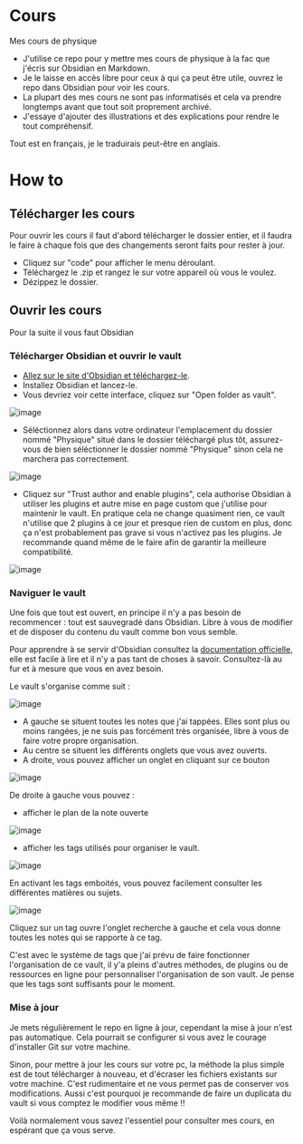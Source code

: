 # Cours
Mes cours de physique

- J'utilise ce repo pour y mettre mes cours de physique à la fac que j'écris sur Obsidian en Markdown.
- Je le laisse en accès libre pour ceux à qui ça peut être utile, ouvrez le repo dans Obsidian pour voir les cours.
- La plupart des mes cours ne sont pas informatisés et cela va prendre longtemps avant que tout soit proprement archivé.
- J'essaye d'ajouter des illustrations et des explications pour rendre le tout compréhensif.

Tout est en français, je le traduirais peut-être en anglais.

# How to

## Télécharger les cours

Pour ouvrir les cours il faut d'abord télécharger le dossier entier, et il faudra le faire à chaque fois que des changements seront faits pour rester à jour.
- Cliquez sur "code" pour afficher le menu déroulant.
- Téléchargez le .zip et rangez le sur votre appareil où vous le voulez.
- Dézippez le dossier.

## Ouvrir les cours

Pour la suite il vous faut Obsidian

### Télécharger Obsidian et ouvrir le vault

- [Allez sur le site d'Obsidian et téléchargez-le](https://obsidian.md/download).  
- Installez Obsidian et lancez-le.
- Vous devriez voir cette interface, cliquez sur "Open folder as vault".
  
![image](https://github.com/user-attachments/assets/d26fbb1c-4887-4b87-ba38-397af6a6f378)

- Séléctionnez alors dans votre ordinateur l'emplacement du dossier nommé "Physique" situé dans le dossier téléchargé plus tôt, assurez-vous de bien séléctionner le dossier nommé "Physique" sinon cela ne marchera pas correctement.

![image](https://github.com/user-attachments/assets/151e25d8-6381-4f84-a1a8-a565829fde93)

- Cliquez sur "Trust author and enable plugins", cela authorise Obsidian à utiliser les plugins et autre mise en page custom que j'utilise pour maintenir le vault. En pratique cela ne change quasiment rien, ce vault n'utilise que 2 plugins à ce jour et presque rien de custom en plus, donc ça n'est probablement pas grave si vous n'activez pas les plugins. Je recommande quand même de le faire afin de garantir la meilleure compatibilité.
  
![image](https://github.com/user-attachments/assets/e4b2152d-d2cc-4554-bf47-984186d18267)

### Naviguer le vault

Une fois que tout est ouvert, en principe il n'y a pas besoin de recommencer : tout est sauvegradé dans Obsidian. Libre à vous de modifier et de disposer du contenu du vault comme bon vous semble.

Pour apprendre à se servir d'Obsidian consultez la [documentation officielle](https://help.obsidian.md/Home), elle est facile à lire et il n'y a pas tant de choses à savoir. Consultez-là au fur et à mesure que vous en avez besoin.

Le vault s'organise comme suit :

![image](https://github.com/user-attachments/assets/a5bfde13-be47-4a32-b61a-423a175ff3e6)

- A gauche se situent toutes les notes que j'ai tappées. Elles sont plus ou moins rangées, je ne suis pas forcément très organisée, libre à vous de faire votre propre organisation.
- Au centre se situent les différents onglets que vous avez ouverts.
- A droite, vous pouvez afficher un onglet en cliquant sur ce bouton
  
 ![image](https://github.com/user-attachments/assets/5c9c8cfa-e2f8-46dd-a6c3-e7e52660558a)
 
  De droite à gauche vous pouvez :
  - afficher le plan de la note ouverte
    
 ![image](https://github.com/user-attachments/assets/b9d56eb8-754e-4127-a349-3b9698c63953)

  - afficher les tags utilisés pour organiser le vault.
    
 ![image](https://github.com/user-attachments/assets/e113e580-de88-43c7-8337-20757a2ac2c7)

   En activant les tags emboités, vous pouvez facilement consulter les différentes matières ou sujets.
    
 ![image](https://github.com/user-attachments/assets/3814e63e-0296-4689-9eb6-add16b562fd9)
 
   Cliquez sur un tag ouvre l'onglet recherche à gauche et cela vous donne toutes les notes qui se rapporte à ce tag.

C'est avec le système de tags que j'ai prévu de faire fonctionner l'organisation de ce vault, il y'a pleins d'autres méthodes, de plugins ou de ressources en ligne pour personnaliser l'organisation de son vault. Je pense que les tags sont suffisants pour le moment.

### Mise à jour

Je mets régulièrement le repo en ligne à jour, cependant la mise à jour n'est pas automatique. Cela pourrait se configurer si vous avez le courage d'installer Git sur votre machine. 

Sinon, pour mettre à jour les cours sur votre pc, la méthode la plus simple est de tout télécharger à nouveau, et d'écraser les fichiers existants sur votre machine. C'est rudimentaire et ne vous permet pas de conserver vos modifications. Aussi c'est pourquoi je recommande de faire un duplicata du vault si vous comptez le modifier vous même !!

Voilà normalement vous savez l'essentiel pour consulter mes cours, en espérant que ça vous serve.
    



